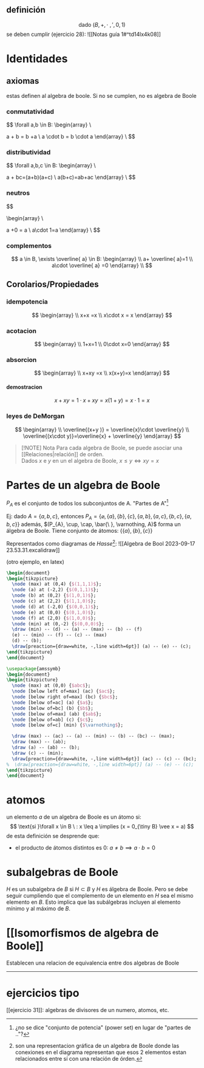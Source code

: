 ## definición 
$$
\text{dado } (B,+,\cdot \ ,', 0,1)
$$
se deben cumplir (ejercicio 28): ![[Notas guía 1#^td14lx4k08]]

# Identidades

## axiomas
estas definen al algebra de boole. Si no se cumplen, no es algebra de Boole

### conmutatividad

$$
\forall a,b \in B: \begin{array} \\

a + b = b +a  \\
a \cdot b = b \cdot a
\end{array} \\
$$

### distributividad
$$
\forall a,b,c \in B: \begin{array} \\

a + bc=(a+b)(a+c) \\
a(b+c)=ab+ac
\end{array} \\
$$
### neutros
$$

\begin{array} \\

a +0 = a \\
a\cdot 1=a
\end{array} \\
$$
### complementos
$$
a \in B, \exists  \overline{ a} \in B: \begin{array}
 \\
a+ \overline{ a}=1 \\
a\cdot \overline{ a} =0
\end{array} \\
$$

## Corolarios/Propiedades
### idempotencia
$$
\begin{array} \\
x+x =x \\
x\cdot x = x
\end{array}
$$

### acotacion
$$ 
\begin{array} \\
1+x=1 \\
0\cdot x=0
\end{array}
$$

### absorcion
$$
\begin{array} \\
x+xy =x \\
x(x+y)=x
\end{array}
$$
#### demostracion
$$
x +xy = 1\cdot x +xy = x(1+y)=x\cdot 1=x
$$
### leyes de DeMorgan
$$
\begin{array}  \\
\overline{(x+y )} = \overline{x}\cdot \overline{y} \\
\overline{(x\cdot y)}=\overline{x} + \overline{y}
\end{array}
$$


> [!NOTE] Nota
> Para cada algebra de Boole, se puede asociar una [[Relaciones|relación]] de orden.  
> Dados $x$ e $y$ en un el algebra de Boole, $x \leq y \iff xy = x$

# Partes de un algebra de Boole
$P_{A}$ es el conjunto de todos los subconjuntos de A. "Partes de A"[^pot]

[^pot]: ¿no se dice "conjunto de potencia" (power set) en lugar de "partes de .."?

Ej:
dado $A = \{a,b,c\}$, entonces $P_{A} = \left\{\varnothing, \{a\}, \{ b \}, \{ c \}, \{ a,b \}, \{ a,c \}, \{ b,c \}, \{ a,b,c \}\right\}$
además, $(P_{A}, \cup, \cap, \bar{\ }, \varnothing, A)$ forma un álgebra de Boole. Tiene conjunto de átomos: $\{ \{ a \}, \{ b \}, \{ c \} \}$

Representados como diagramas de *Hasse*[^hasse]:
![[Algebra de Bool 2023-09-17 23.53.31.excalidraw]]

[^hasse]: son una representacion gráfica de un algebra de Boole donde las conexiones en el diagrama representan
    que esos 2 elementos estan relacionados entre sí con una relación de órden.

(otro ejemplo, en latex)
```tikz
\begin{document}
\begin{tikzpicture}
  \node (max) at (0,4) {$(1,1,1)$};
  \node (a) at (-2,2) {$(0,1,1)$};
  \node (b) at (0,2) {$(1,0,1)$};
  \node (c) at (2,2) {$(1,1,0)$};
  \node (d) at (-2,0) {$(0,0,1)$};
  \node (e) at (0,0) {$(0,1,0)$};
  \node (f) at (2,0) {$(1,0,0)$};
  \node (min) at (0,-2) {$(0,0,0)$};
  \draw (min) -- (d) -- (a) -- (max) -- (b) -- (f)
  (e) -- (min) -- (f) -- (c) -- (max)
  (d) -- (b);
  \draw[preaction={draw=white, -,line width=6pt}] (a) -- (e) -- (c);
\end{tikzpicture}
\end{document}
```


```tikz
\usepackage{amssymb}
\begin{document}
\begin{tikzpicture}
  \node (max) at (0,0) {$abc$};
  \node [below left of=max] (ac) {$ac$};
  \node [below right of=max] (bc) {$bc$};
  \node [below of=ac] (a) {$a$};
  \node [below of=bc] (b) {$b$};
  \node [below of=max] (ab) {$ab$};
  \node [below of=ab] (c) {$c$};
  \node [below of=c] (min) {$\varnothing$};

  \draw (max) -- (ac) -- (a) -- (min) -- (b) -- (bc) -- (max);
  \draw (max) -- (ab);
  \draw (a) -- (ab) -- (b);
  \draw (c) -- (min);
  \draw[preaction={draw=white, -,line width=6pt}] (ac) -- (c) -- (bc);
%  \draw[preaction={draw=white, -,line width=6pt}] (a) -- (e) -- (c);
\end{tikzpicture}
\end{document}
```
# atomos
un elemento $a$ de un algebra de Boole es un átomo si:  
$$
\text{si }\forall x \in B \ : x \leq a \implies (x = 0_{\tiny B} \vee x = a)
$$
de esta definición se desprende que:
* el producto de átomos distintos es 0: $a\neq b \implies a\cdot b = 0$

# subalgebras de Boole
$H$ es un subalgebra de $B$ si $H \subset B$ y $H$ es álgebra de Boole. Pero se debe seguir cumpliendo que el complemento de un elemento en $H$ sea el mismo elemento en $B$. Esto implica que las subálgebras incluyen al elemento mínimo y al máximo de $B$.


# [[Isomorfismos de algebra de Boole]]
Establecen una relacion de equivalencia entre dos algebras de Boole

----------
# ejercicios tipo
[[ejercicio 31]]: algebras de divisores de un numero, atomos, etc.


